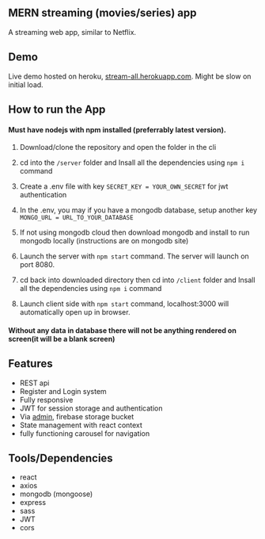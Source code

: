 ## MERN streaming (movies/series) app
A streaming web app, similar to Netflix. 

## Demo
Live demo hosted on heroku, [stream-all.herokuapp.com](https://stream-all.herokuapp.com/).
Might be slow on initial load.

## How to run the App
#### Must have nodejs with npm installed (preferrably latest version).
1. Download/clone the repository and open the folder in the cli
2. cd into the `/server` folder and Insall all the dependencies using `npm i` command
3. Create a .env file with key `SECRET_KEY = YOUR_OWN_SECRET` for jwt authentication
4. In the .env, you may if you have a mongodb database, setup another key `MONGO_URL = URL_TO_YOUR_DATABASE`
5. If not using mongodb cloud then download mongodb and install to run mongodb locally (instructions are on mongodb site)
6. Launch the server with `npm start` command. The server will launch on port 8080.

7. cd back into downloaded directory then cd into `/client` folder and Insall all the dependencies using `npm i` command
8. Launch client side with `npm start` command, localhost:3000 will automatically open up in browser.
#### Without any data in database there will not be anything rendered on screen(it will be a blank screen)

## Features
- REST api
- Register and Login system
- Fully responsive
- JWT for session storage and authentication
- Via [admin](https://github.com/codesagecoder/streaming-app-admin), firebase storage bucket
- State management with react context
- fully functioning carousel for navigation

## Tools/Dependencies
- react
- axios
- mongodb (mongoose)
- express
- sass
- JWT
- cors
